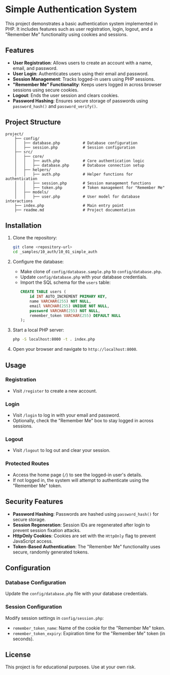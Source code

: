 # Simple Authentication System

This project demonstrates a basic authentication system implemented in PHP. It includes features such as user registration, login, logout, and a "Remember Me" functionality using cookies and sessions.

## Features

- **User Registration**: Allows users to create an account with a name, email, and password.
- **User Login**: Authenticates users using their email and password.
- **Session Management**: Tracks logged-in users using PHP sessions.
- **"Remember Me" Functionality**: Keeps users logged in across browser sessions using secure cookies.
- **Logout**: Ends the user session and clears cookies.
- **Password Hashing**: Ensures secure storage of passwords using `password_hash()` and `password_verify()`.

## Project Structure

```
project/
    ├── config/
    │   ├── database.php          # Database configuration
    │   ├── session.php           # Session configuration
    ├── src/
    │   ├── core/
    │   │   ├── auth.php          # Core authentication logic
    │   │   ├── database.php      # Database connection setup
    │   ├── helpers/
    │   │   ├── auth.php          # Helper functions for authentication
    │   │   ├── session.php       # Session management functions
    │   │   ├── token.php         # Token management for "Remember Me"
    │   ├── models/
    │   │   ├── user.php          # User model for database interactions
    ├── index.php                 # Main entry point
    ├── readme.md                 # Project documentation
```

## Installation

1. Clone the repository:

   ```bash
   git clone <repository-url>
   cd _samples/10_auth/10_01_simple_auth
   ```

2. Configure the database:

   - Make clone of `config/database.sample.php` to `config/database.php`.
   - Update `config/database.php` with your database credentials.
   - Import the SQL schema for the `users` table:
     ```sql
     CREATE TABLE users (
         id INT AUTO_INCREMENT PRIMARY KEY,
         name VARCHAR(255) NOT NULL,
         email VARCHAR(255) UNIQUE NOT NULL,
         password VARCHAR(255) NOT NULL,
         remember_token VARCHAR(255) DEFAULT NULL
     );
     ```

3. Start a local PHP server:

   ```bash
   php -S localhost:8000 -t . index.php
   ```

4. Open your browser and navigate to `http://localhost:8000`.

## Usage

### Registration

- Visit `/register` to create a new account.

### Login

- Visit `/login` to log in with your email and password.
- Optionally, check the "Remember Me" box to stay logged in across sessions.

### Logout

- Visit `/logout` to log out and clear your session.

### Protected Routes

- Access the home page (`/`) to see the logged-in user's details.
- If not logged in, the system will attempt to authenticate using the "Remember Me" token.

## Security Features

- **Password Hashing**: Passwords are hashed using `password_hash()` for secure storage.
- **Session Regeneration**: Session IDs are regenerated after login to prevent session fixation attacks.
- **HttpOnly Cookies**: Cookies are set with the `HttpOnly` flag to prevent JavaScript access.
- **Token-Based Authentication**: The "Remember Me" functionality uses secure, randomly generated tokens.

## Configuration

### Database Configuration

Update the `config/database.php` file with your database credentials.

### Session Configuration

Modify session settings in `config/session.php`:

- `remember_token_name`: Name of the cookie for the "Remember Me" token.
- `remember_token_expiry`: Expiration time for the "Remember Me" token (in seconds).

## License

This project is for educational purposes. Use at your own risk.
